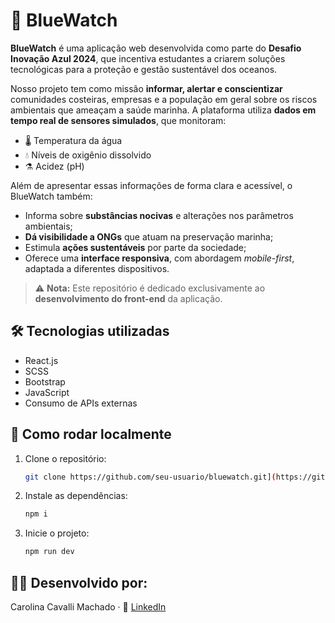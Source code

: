 # 🌊 BlueWatch

**BlueWatch** é uma aplicação web desenvolvida como parte do **Desafio Inovação Azul 2024**, que incentiva estudantes a criarem soluções tecnológicas para a proteção e gestão sustentável dos oceanos.

Nosso projeto tem como missão **informar, alertar e conscientizar** comunidades costeiras, empresas e a população em geral sobre os riscos ambientais que ameaçam a saúde marinha. A plataforma utiliza **dados em tempo real de sensores simulados**, que monitoram:

- 🌡️ Temperatura da água  
- 💧 Níveis de oxigênio dissolvido  
- ⚗️ Acidez (pH)

Além de apresentar essas informações de forma clara e acessível, o BlueWatch também:

- Informa sobre **substâncias nocivas** e alterações nos parâmetros ambientais;
- **Dá visibilidade a ONGs** que atuam na preservação marinha;
- Estimula **ações sustentáveis** por parte da sociedade;
- Oferece uma **interface responsiva**, com abordagem *mobile-first*, adaptada a diferentes dispositivos.

> ⚠️ **Nota:** Este repositório é dedicado exclusivamente ao **desenvolvimento do front-end** da aplicação.

## 🛠️ Tecnologias utilizadas

- React.js  
- SCSS  
- Bootstrap  
- JavaScript  
- Consumo de APIs externas

## 🚀 Como rodar localmente

1. Clone o repositório:
   ```bash
   git clone https://github.com/seu-usuario/bluewatch.git](https://github.com/CavMCarolina/BlueWatch-Front.git

2. Instale as dependências:
   ```bash
   npm i

3. Inicie o projeto:
   ```bash
   npm run dev

## 👩‍💻 Desenvolvido por:
Carolina Cavalli Machado · 🔗 [LinkedIn](https://www.linkedin.com/in/carolinacavallimachado)
